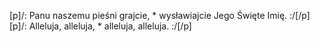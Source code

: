 [p]/: Panu naszemu pieśni grajcie, * wysławiajcie Jego Święte Imię. :/[/p][p]/: Alleluja, alleluja, * alleluja, alleluja. :/[/p]